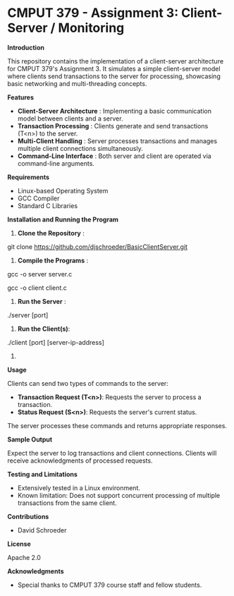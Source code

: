 # **CMPUT 379 - Assignment 3: Client-Server / Monitoring**

**Introduction**

This repository contains the implementation of a client-server architecture for CMPUT 379's Assignment 3. It simulates a simple client-server model where clients send transactions to the server for processing, showcasing basic networking and multi-threading concepts.

**Features**

- **Client-Server Architecture** : Implementing a basic communication model between clients and a server.
- **Transaction Processing** : Clients generate and send transactions (T\<n\>) to the server.
- **Multi-Client Handling** : Server processes transactions and manages multiple client connections simultaneously.
- **Command-Line Interface** : Both server and client are operated via command-line arguments.

**Requirements**

- Linux-based Operating System
- GCC Compiler
- Standard C Libraries

**Installation and Running the Program**

1. **Clone the Repository** :

git clone https://github.com/djschroeder/BasicClientServer.git

1. **Compile the Programs** :

gcc -o server server.c

gcc -o client client.c

1. **Run the Server** :

./server [port]

1. **Run the Client(s)**:

./client [port] [server-ip-address]

1.

**Usage**

Clients can send two types of commands to the server:

- **Transaction Request (T\<n\>)**: Requests the server to process a transaction.
- **Status Request (S\<n\>)**: Requests the server's current status.

The server processes these commands and returns appropriate responses.

**Sample Output**

Expect the server to log transactions and client connections. Clients will receive acknowledgments of processed requests.

**Testing and Limitations**

- Extensively tested in a Linux environment.
- Known limitation: Does not support concurrent processing of multiple transactions from the same client.

**Contributions**

- David Schroeder

**License**

Apache 2.0

**Acknowledgments**

- Special thanks to CMPUT 379 course staff and fellow students.
